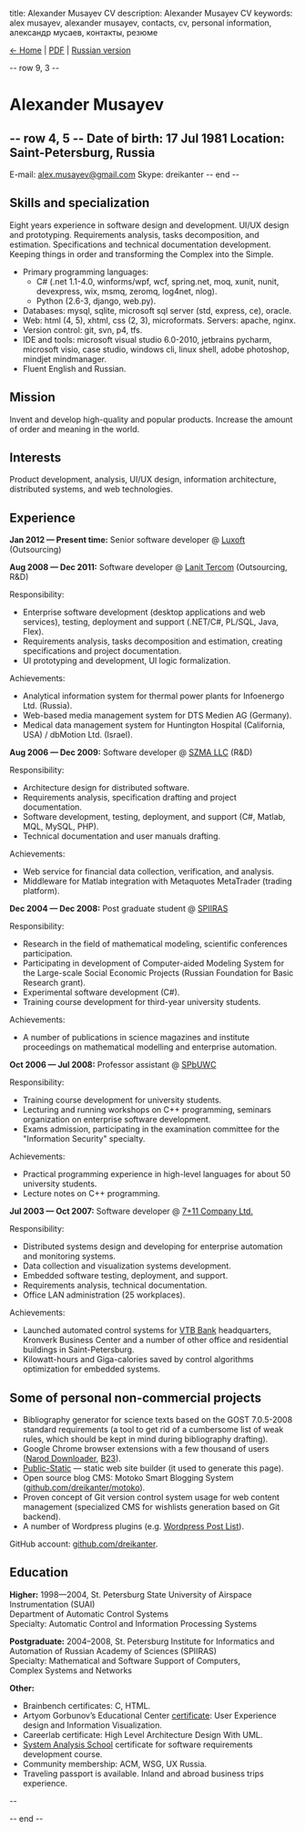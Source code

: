 title: Alexander Musayev CV
description: Alexander Musayev CV
keywords: alex musayev, alexander musayev, contacts, cv, personal information, александр мусаев, контакты, резюме

<div class="nav noprint">
<a href="/">← Home</a> |
<a href="/alexm-cv-en.pdf">PDF</a> |
<a href="/cv-ru.html">Russian version</a>
</div>

-- row 9, 3 --
# Alexander Musayev

-- row 4, 5 --
Date of birth: 17 Jul 1981
Location: Saint-Petersburg, Russia
--
E-mail: alex.musayev@gmail.com
Skype: dreikanter
-- end --

## Skills and specialization

Eight years experience in software design and development. UI/UX design and prototyping. Requirements analysis, tasks decomposition, and estimation. Specifications and technical documentation development. Keeping things in order and transforming the Complex into the Simple.

* Primary programming languages:
	* C# (.net 1.1-4.0, winforms/wpf, wcf, spring.net, moq, xunit, nunit, devexpress, wix, msmq, zeromq, log4net, nlog).
	* Python (2.6-3, django, web.py).
* Databases: mysql, sqlite, microsoft sql server (std, express, ce), oracle.
* Web: html (4, 5), xhtml, css (2, 3), microformats. Servers: apache, nginx.
* Version control: git, svn, p4, tfs.
* IDE and tools: microsoft visual studio 6.0-2010, jetbrains pycharm, microsoft visio, case studio, windows cli, linux shell, adobe photoshop, mindjet mindmanager.
* Fluent English and Russian.

## Mission

Invent and develop high-quality and popular products. Increase the amount of order and meaning in the world.

## Interests

Product development, analysis, UI/UX design, information architecture, distributed systems, and web technologies.

## Experience

**Jan 2012 — Present time:** Senior software developer @ [Luxoft](http://luxoft.com) (Outsourcing)

**Aug 2008 — Dec 2011:** Software developer @ [Lanit Tercom](http://lanit-tercom.ru) (Outsourcing, R&D)

Responsibility:

* Enterprise software development (desktop applications and web services), testing, deployment and support (.NET/C#, PL/SQL, Java, Flex).
* Requirements analysis, tasks decomposition and estimation, creating specifications and project documentation.
* UI prototyping and development, UI logic formalization.

Achievements:

* Analytical information system for thermal power plants for Infoenergo Ltd. (Russia).
* Web-based media management system for DTS Medien AG (Germany).
* Medical data management system for Huntington Hospital (California, USA) / dbMotion Ltd. (Israel).

**Aug 2006 — Dec 2009:** Software developer @ [SZMA LLC](http://szma.com) (R&D)

Responsibility:

* Architecture design for distributed software.
* Requirements analysis, specification drafting and project documentation.
* Software development, testing, deployment, and support (C#, Matlab, MQL, MySQL, PHP).
* Technical documentation and user manuals drafting.

Achievements:

* Web service for financial data collection, verification, and analysis.
* Middleware for Matlab integration with Metaquotes MetaTrader (trading platform).

**Dec 2004 — Dec 2008:** Post graduate student @ [SPIIRAS](http://spiiras.nw.ru)

Responsibility:

* Research in the field of mathematical modeling, scientific conferences participation.
* Participating in development of Computer-aided Modeling System for the Large-scale Social Economic Projects (Russian Foundation for Basic Research grant).
* Experimental software development (C#).
* Training course development for third-year university students.

Achievements:

* A number of publications in science magazines and institute proceedings on mathematical modelling and enterprise automation.

**Oct 2006 — Jul 2008:** Professor assistant @ [SPbUWC](http://spbuwc.ru)

Responsibility:

* Training course development for university students.
* Lecturing and running workshops on C++ programming, seminars organization on enterprise software development.
* Exams admission, participating in the examination committee for the "Information Security" specialty.

Achievements:

* Practical programming experience in high-level languages for about 50 university students.
* Lecture notes on C++ programming.

**Jul 2003 — Oct 2007:** Software developer @ [7+11 Company Ltd.](http://7plus11.ru)

Responsibility:

* Distributed systems design and developing for enterprise automation and monitoring systems.
* Data collection and visualization systems development.
* Embedded software testing, deployment, and support.
* Requirements analysis, technical documentation.
* Office LAN administration (25 workplaces).

Achievements:

* Launched automated control systems for [VTB Bank](http://vtb.ru) headquarters, Kronverk Business Center and a number of other office and residential buildings in Saint-Petersburg.
* Kilowatt-hours and Giga-calories saved by control algorithms optimization for embedded systems.

## Some of personal non-commercial projects

* Bibliography generator for science texts based on the GOST 7.0.5-2008 standard requirements (a tool to get rid of a cumbersome list of weak rules, which should be kept in mind during bibliography drafting).
* Google Chrome browser extensions with a few thousand of users ([Narod Downloader](http://b23.ru/33f6), [B23](http://b23.ru/33f7)).
* [Public-Static](https://github.com/dreikanter/public-static) — static web site builder (it used to generate this page).
* Open source blog CMS: Motoko Smart Blogging System ([github.com/dreikanter/motoko](https://github.com/dreikanter/motoko)).
* Proven concept of Git version control system usage for web content management (specialized CMS for wishlists generation based on Git backend).
* A number of Wordpress plugins (e.g. [Wordpress Post List](https://github.com/dreikanter/wordpress-post-list)).

GitHub account: [github.com/dreikanter](https://github.com/dreikanter/).

## Education

**Higher:** 1998—2004, St. Petersburg State University of Airspace Instrumentation (SUAI)  
Department of Automatic Control Systems  
Specialty: Automatic Control and Information Processing Systems

**Postgraduate:** 2004–2008, St. Petersburg Institute for Informatics and Automation of Russian Academy of Sciences (SPIIRAS)  
Specialty: Mathematical and Software Support of Computers,  
Complex Systems and Networks

**Other:**

* Brainbench certificates: С, HTML.
* Artyom Gorbunov’s Educational Center [certificate](http://artgorbunov.ru/educenter/certificate/b92253850c0147cb7cc68f4b7c10f572/): User Experience design and Information Visualization.
* Careerlab certificate: High Level Architecture Design With UML.
* [System Analysis School](http://school.system-analysis.ru/) certificate for software requirements development course.
* Community membership: ACM, WSG, UX Russia.
* Traveling passport is available. Inland and abroad business trips experience.

--

-- end --
